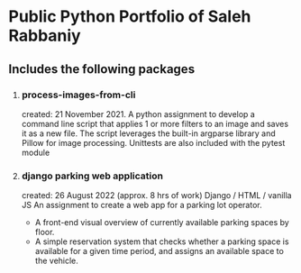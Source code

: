 # Public Python Portfolio of Saleh Rabbaniy

## Includes the following packages

1. ### process-images-from-cli

   created: 21 November 2021.
   A python assignment to develop a command line script that applies 1 or more
   filters to an image and saves it as a new file.
   The script leverages the built-in argparse library and Pillow for image processing.
   Unittests are also included with the pytest module

2. ### django parking web application

   created: 26 August 2022 (approx. 8 hrs of work)
   Django / HTML / vanilla JS
   An assignment to create a web app for a parking lot operator.

   - A front-end visual overview of currently available parking spaces by floor.
   - A simple reservation system that checks whether a parking space is available for a given time period, and assigns an available space to the vehicle.
